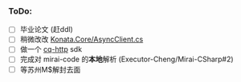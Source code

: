 ### ToDo:

- [ ] 毕业论文 (赶ddl)
- [ ] 稍微改改 [Konata.Core/AsyncClient.cs](https://github.com/KonataDev/Konata.Core/blob/main/Konata.Core/Utils/TcpSocket/AsyncClient.cs)
- [ ] 做一个 [cq-http](https://github.com/Mrs4s/go-cqhttp) sdk
- [ ] 完成对 mirai-code 的**本地**解析 (Executor-Cheng/Mirai-CSharp#2)
- [ ] 等苏州M$解封去面
